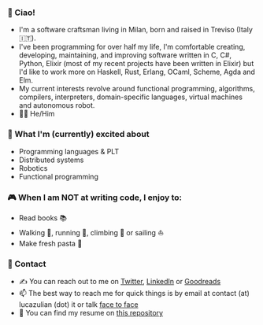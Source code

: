 ### :wave: Ciao!

* I'm a software craftsman living in Milan, born and raised in Treviso (Italy 🇮🇹).
* I've been programming for over half my life, I'm comfortable creating, developing, maintaining, and improving software written in C, C#, Python, Elixir (most of my recent projects have been written in Elixir) but I'd like to work more on Haskell, Rust, Erlang, OCaml, Scheme, Agda and Elm.
* My current interests revolve around functional programming, algorithms, compilers, interpreters, domain-specific languages, virtual machines and autonomous robot.
* :rainbow_flag: He/Him

### :raised_hands: What I'm (currently) excited about

* Programming languages & PLT
* Distributed systems
* Robotics
* Functional programming

### :video_game: When I am NOT at writing code, I enjoy to:

* Read books :books:
* Walking :walking:, running :running:, climbing :climbing: or sailing :sailboat:
* Make fresh pasta :spaghetti:

### :handshake: Contact

* ✍️ You can reach out to me on [Twitter](https://twitter.com/luca_julian), [LinkedIn](https://www.linkedin.com/in/zulianluca/) or [Goodreads](https://www.goodreads.com/user/show/75913668-luca)
* :mailbox: The best way to reach me for quick things is by email at contact (at) lucazulian (dot) it or talk [face to face](https://calendly.com/lucazulian/office-hours)
* :page_with_curl: You can find my resume on [this repository](https://github.com/lucazulian/resume)
